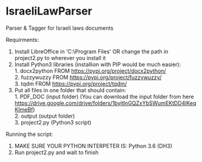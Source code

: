 # IsraeliLawParser
Parser &amp; Tagger for Israeli laws documents

Requirments: 
  1. Install LibreOffice in 'C:\Program Files\' OR change the path in project2.py to wherever you install it
  2. Install Python3 libraries (installion with PIP would be much easier):<br/>
    1. docx2python FROM https://pypi.org/project/docx2python/ <br/>
    2. fuzzywuzzy FROM https://pypi.org/project/fuzzywuzzy/ <br/>
    3. tqdm FROM https://pypi.org/project/tqdm/ <br/>
  3. Put all files in one folder that should contain: <br/>
    1. PDF_DOC (input folder) (You can download the input folder from here https://drive.google.com/drive/folders/1bvjtlnGQZxYbSWumEKtDD4lKeqKImeBf) <br/>
    2. output (output folder) <br/>
    3. project2.py (Python3 script) <br/>

Running the script: <br/>
  1. MAKE SURE YOUR PYTHON INTERPETER IS: Python 3.6 (DH3) <br/>
  2. Run project2.py and wait to finish <br/>
